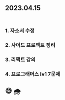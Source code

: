 ## 2023.04.15<br/><br/>


### 1. 자소서 수정
### 2. 사이드 프로젝트 정리
### 3. 리액트 강의
### 4. 프로그래머스 lv1 7문제





## 😅 🌧
